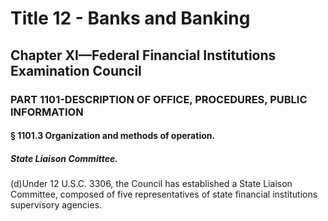 
# Title 12 - Banks and Banking
## Chapter XI—Federal Financial Institutions Examination Council
### PART 1101-DESCRIPTION OF OFFICE, PROCEDURES, PUBLIC INFORMATION
#### § 1101.3 Organization and methods of operation.
##### State Liaison Committee.

(d)Under 12 U.S.C. 3306, the Council has established a State Liaison Committee, composed of five representatives of state financial institutions supervisory agencies.
